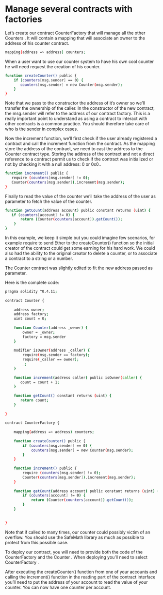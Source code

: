 # Manage several contracts with factories
Let’s create our contract CounterFactory  that will manage all the other Counters . It will contain a mapping that will associate an owner to the address of his counter contract.
~~~sh
mapping(address => address) counters;
~~~
When a user want to use our counter system to have his own cool counter he will need request the creation of his counter.
~~~sh
function createCounter() public {
    if (counters[msg.sender] == 0) {
       counters[msg.sender] = new Counter(msg.sender);
    }
}
~~~
Note that we pass to the constructor the address of it’s owner so we’ll transfer the ownership of the caller. In the constructor of the new contract, the msg.sender  will refer to the address of our contract factory. This is a really important point to understand as using a contract to interact with other contracts is a common practice. You should therefore take care of who is the sender in complex cases.

Now the increment function, we’ll first check if the user already registered a contract and call the increment function from the contract.  As the mapping store the address of the contract, we need to cast the address to the Counter contract type. Storing the address of the contract and not a direct reference to a contract permit us to check if the contract was initialized or not by checking it with a null address: 0 or 0x0..
~~~sh
function increment() public {
   require (counters[msg.sender] != 0);
   Counter(counters[msg.sender]).increment(msg.sender);
}
~~~
Finally to read the value of the counter we’ll take the address of the user as parameter to fetch the value of the counter.

~~~sh
function getCount(address account) public constant returns (uint) {
   if (counters[account] != 0) {
       return (Counter(counters[account]).getCount());
    }
}
~~~
In this example, we keep it simple but you could imagine few scenarios, for example require to send Ether to the createCounter()  function so the initial creator of the contract could get some earning for his hard work. We could also had the ability to the original creator to delete a counter, or to associate a contract to a string or a number.

The Counter contract was slightly edited to fit the new address passed as parameter.

Here is the complete code:

~~~sh
pragma solidity ^0.4.11;
 
contract Counter {
 
    address owner;
    address factory;
    uint count = 0;
 
    function Counter(address _owner) {
        owner = _owner;
        factory = msg.sender
    }
 
    modifier isOwner(address _caller) {
        require(msg.sender == factory);
        require(_caller == owner);
        _;
    }
    
    function increment(address caller) public isOwner(caller) {
       count = count + 1;
    }
 
    function getCount() constant returns (uint) {
       return count;
    }
 
}
 
contract CounterFactory {
 
    mapping(address => address) counters;
 
    function createCounter() public {
        if (counters[msg.sender] == 0) {
            counters[msg.sender] = new Counter(msg.sender);
        }
    }
    
    function increment() public {
        require (counters[msg.sender] != 0);
        Counter(counters[msg.sender]).increment(msg.sender);
    }
    
    function getCount(address account) public constant returns (uint) {
        if (counters[account] != 0) {
            return (Counter(counters[account]).getCount());
        }
    }
 
 
}
~~~ 

Note that if called to many times, our counter could possibly victim of an overflow. You should use the SafeMath library as much as possible to protect from this possible case.

To deploy our contract, you will need to provide both the code of the CounterFactory  and the Counter . When deploying you’ll need to select CounterFactory .

After executing the createCounter()  function from one of your accounts and calling the increment()  function in the reading part of the contract interface you’ll need to put the address of your account to read the value of your counter. You can now have one counter per account.

